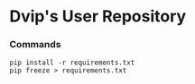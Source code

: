 # Dvip's User Repository


### Commands
`pip install -r requirements.txt`    
`pip freeze > requirements.txt`

